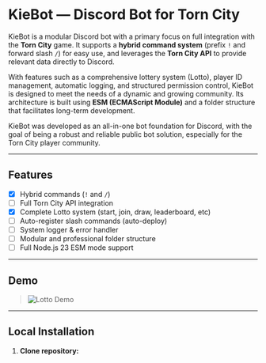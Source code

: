 # KieBot — Discord Bot for Torn City 
KieBot is a modular Discord bot with a primary focus on full integration with the **Torn City** game. It supports a **hybrid command system** (prefix `!` and forward slash `/`) for easy use, and leverages the **Torn City API** to provide relevant data directly to Discord. 

With features such as a comprehensive lottery system (Lotto), player ID management, automatic logging, and structured permission control, KieBot is designed to meet the needs of a dynamic and growing community. Its architecture is built using **ESM (ECMAScript Module)** and a folder structure that facilitates long-term development. 

KieBot was developed as an all-in-one bot foundation for Discord, with the goal of being a robust and reliable public bot solution, especially for the Torn City player community.

--- 

## Features 
- [x] Hybrid commands (`!` and `/`)
- [ ] Full Torn City API integration
- [x] Complete Lotto system (start, join, draw, leaderboard, etc)
- [ ] Auto-register slash commands (auto-deploy)
- [ ] System logger & error handler
- [ ] Modular and professional folder structure
- [ ] Full Node.js 23 ESM mode support

--- 

## Demo 
> ![Lotto Demo](./assets/demo-lotto.gif)

--- 

## Local Installation 
1. **Clone repository:**
   ``` bash git clone https://github.com/kamu/kiebot.git cd kiebot
